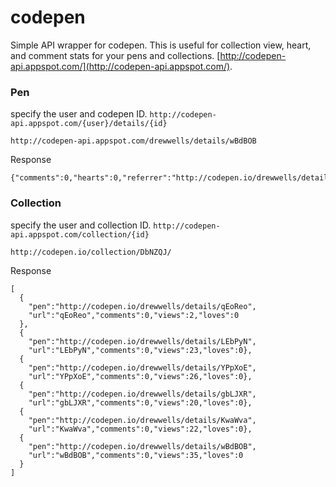 codepen
===============


Simple API wrapper for codepen. This is useful for collection view, heart, and comment stats for your pens and collections. [http://codepen-api.appspot.com/](http://codepen-api.appspot.com/).


### Pen

specify the user and codepen ID. `http://codepen-api.appspot.com/{user}/details/{id}`

    http://codepen-api.appspot.com/drewwells/details/wBdBOB

Response

    {"comments":0,"hearts":0,"referrer":"http://codepen.io/drewwells/details/wBdBOB","views":35}

### Collection

specify the user and collection ID. `http://codepen-api.appspot.com/collection/{id}`

    http://codepen.io/collection/DbNZQJ/

Response

    [
      {
        "pen":"http://codepen.io/drewwells/details/qEoReo",
        "url":"qEoReo","comments":0,"views":2,"loves":0
      },
      {
        "pen":"http://codepen.io/drewwells/details/LEbPyN",
        "url":"LEbPyN","comments":0,"views":23,"loves":0},
      {
        "pen":"http://codepen.io/drewwells/details/YPpXoE",
        "url":"YPpXoE","comments":0,"views":26,"loves":0},
      {
        "pen":"http://codepen.io/drewwells/details/gbLJXR",
        "url":"gbLJXR","comments":0,"views":20,"loves":0},
      {
        "pen":"http://codepen.io/drewwells/details/KwaWva",
        "url":"KwaWva","comments":0,"views":22,"loves":0},
      {
        "pen":"http://codepen.io/drewwells/details/wBdBOB",
        "url":"wBdBOB","comments":0,"views":35,"loves":0
      }
    ]
